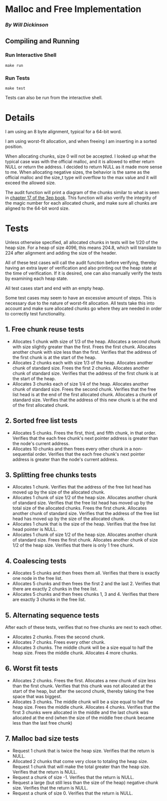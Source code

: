 # Malloc and Free Implementation
### *By Will Dickinson*

## Compiling and Running


### Run Interactive Shell
```
make run
```

### Run Tests
```
make test
```

Tests can also be run from the interactive shell.


# Details

I am using an 8 byte alignment, typical for a 64-bit word.

I am using worst-fit allocation, and when freeing I am inserting in a sorted position.

When allocating chunks, size 0 will not be accepted. I looked up what the typical case was with the official malloc, and it is allowed to either return NULL or return the address. I decided to return NULL as it made more sense to me. When allocating negative sizes, the behavior is the same as the official malloc and the size_t type will overflow to the max value and it will exceed the allowed size.

The audit function will print a diagram of the chunks similar to what is seen in [chapter 17 of the 3ep book](http://pages.cs.wisc.edu/~remzi/OSTEP/vm-freespace.pdf). This function will also verify the integrity of the magic number for each allocated chunk, and make sure all chunks are aligned to the 64-bit word size.

# Tests

Unless otherwise specified, all allocated chunks in tests will be 1/20 of the heap size. For a heap of size 4096, this means 204.8, which will translate to 224 after alignment and adding the size of the header.

All of these test cases will call the audit function before verifying, thereby having an extra layer of verification and also printing out the heap state at the time of verification. If it is desired, one can also manually verify the tests by examining each heap state.

All test cases start and end with an empty heap.

Some test cases may seem to have an excessive amount of steps. This is necessary due to the nature of worst-fit allocation. All tests take this into account and make sure allocated chunks go where they are needed in order to correctly test functionality.

## 1. Free chunk reuse tests

- Allocates 1 chunk with size of 1/3 of the heap. Allocates a second chunk with size slightly greater than the first. Frees the first chunk. Allocates another chunk with size less than the first. Verifies that the address of the first chunk is at the start of the heap.
- Allocates 2 chunks each with size 1/3 of the heap. Allocates another chunk of standard size. Frees the first 2 chunks. Allocates another chunk of standard size. Verifies that the address of the first chunk is at the start of the heap.
- Allocates 3 chunks each of size 1/4 of the heap. Allocates another chunk of standard size. Frees the second chunk. Verifies that the free list head is at the end of the first allocated chunk. Allocates a chunk of standard size. Verifies that the address of this new chunk is at the end of the first allocated chunk.

## 2. Sorted free list tests

- Allocates 5 chunks. Frees the first, third, and fifth chunk, in that order. Verifies that the each free chunk's next pointer address is greater than the node's current address.
- Allocates 10 chunks and then frees every other chunk in a non-sequential order. Verifies that the each free chunk's next pointer address is greater than the node's current address.

## 3. Splitting free chunks tests

- Allocates 1 chunk. Verifies that the address of the free list head has moved up by the size of the allocated chunk.
- Allocates 1 chunk of size 1/2 of the heap size. Allocates another chunk of standard size. Verifies that the free list head has moved up by the total size of the allocated chunks. Frees the first chunk. Allocates another chunk of standard size. Verifies that the address of the free list head has moved up by the size of the allocated chunk.
- Allocates 1 chunk that is the size of the heap. Verifies that the free list head pointer is NULL.
- Allocates 1 chunk of size 1/2 of the heap size. Allocates another chunk of standard size. Frees the first chunk. Allocates another chunk of size 1/2 of the heap size. Verifies that there is only 1 free chunk.

## 4. Coalescing tests

- Allocates 5 chunks and then frees them all. Verifies that there is exactly one node in the free list.
- Allocates 5 chunks and then frees the first 2 and the last 2. Verifies that there are exactly 2 chunks in the free list.
- Allocates 5 chunks and then frees chunks 1, 3 and 4. Verifies that there are exactly 3 chunks in the free list.

## 5. Alternating sequence tests

After each of these tests, verifies that no free chunks are next to each other.

- Allocates 2 chunks. Frees the second chunk.
- Allocates 7 chunks. Frees every other chunk.
- Allocates 3 chunks. The middle chunk will be a size equal to half the heap size. Frees the middle chunk. Allocates 4 more chunks.

## 6. Worst fit tests

- Allocates 2 chunks. Frees the first. Allocates a new chunk of size less than the first chunk. Verifies that this chunk was not allocated at the start of the heap, but after the second chunk, thereby taking the free space that was biggest.
- Allocates 3 chunks. The middle chunk will be a size equal to half the heap size. Frees the middle chunk. Allocates 4 chunks. Verifies that the first 3 chunks were allocated in the middle and the last chunk was allocated at the end (when the size of the middle free chunk became less than the last free chunk)


## 7. Malloc bad size tests

- Request 1 chunk that is twice the heap size. Verifies that the return is NULL.
- Allocated 2 chunks that come very close to totaling the heap size. Request 1 chunk that will make the total greater than the heap size. Verifies that the return is NULL.
- Request a chunk of size -1. Verifies that the return is NULL.
- Request a large (but still less than the size of the heap) negative chunk size. Verifies that the return is NULL.
- Request a chunk of size 0. Verifies that the return is NULL.